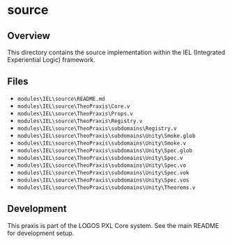 # source

## Overview

This directory contains the source implementation within the IEL (Integrated Experiential Logic) framework.

## Files

- `modules\IEL\source\README.md`
- `modules\IEL\source\TheoPraxis\Core.v`
- `modules\IEL\source\TheoPraxis\Props.v`
- `modules\IEL\source\TheoPraxis\Registry.v`
- `modules\IEL\source\TheoPraxis\subdomains\Registry.v`
- `modules\IEL\source\TheoPraxis\subdomains\Unity\Smoke.glob`
- `modules\IEL\source\TheoPraxis\subdomains\Unity\Smoke.v`
- `modules\IEL\source\TheoPraxis\subdomains\Unity\Spec.glob`
- `modules\IEL\source\TheoPraxis\subdomains\Unity\Spec.v`
- `modules\IEL\source\TheoPraxis\subdomains\Unity\Spec.vo`
- `modules\IEL\source\TheoPraxis\subdomains\Unity\Spec.vok`
- `modules\IEL\source\TheoPraxis\subdomains\Unity\Spec.vos`
- `modules\IEL\source\TheoPraxis\subdomains\Unity\Theorems.v`

## Development

This praxis is part of the LOGOS PXL Core system. See the main README for development setup.
